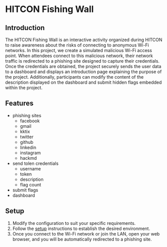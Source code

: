 # HITCON Fishing Wall

## Introduction
The HITCON Fishing Wall is an interactive activity organized during HITCON to raise awareness about the risks of connecting to anonymous Wi-Fi networks. In this project, we create a simulated malicious Wi-Fi access point. When attendees connect to this malicious network, their network traffic is redirected to a phishing site designed to capture their credentials. Once the credentials are obtained, the project securely sends the user data to a dashboard and displays an introduction page explaining the purpose of the project. Additionally, participants can modify the content of the description displayed on the dashboard and submit hidden flags embedded within the project.

## Features
* phishing sites
    * facebook
    * gmail
    * kktix
    * twitter
    * github
    * linkedin
    * instagram
    * hackmd
* send tolen credentials
    * username
    * token
    * description
    * flag count
* submit flags
* dashboard

## Setup
1. Modify the configuration to suit your specific requirements.
2. Follow the [setup](./setup) instructions to establish the desired environment.
3. Once you connect to the Wi-Fi network or join the LAN, open your web browser, and you will be automatically redirected to a phishing site.